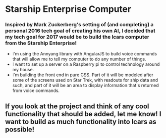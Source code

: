 # Starship Enterprise Computer

### Inspired by Mark Zuckerberg's setting of (and completing) a personal 2016 tech goal of creating his own AI, I decided that my tech goal for 2017 would be to build the lcars computer from the Starship Enterprise!

- I'm using the Annyang library with AngularJS to build voice commands that will allow me to tell my computer to do any number of things.
- I want to set up a server on a Raspberry pi to control technology around my house.
- I'm building the front end in pure CSS. Part of it will be modeled after some of the screens used on Star Trek, with readouts for ship data and such, and part of it will be an area to display information that's returned from voice commands.

## If you look at the project and think of any cool functionality that should be added, let me know! I want to build as much functionality into lcars as possible!
